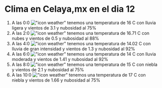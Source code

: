 # Clima en Celaya,mx en el dia 12

1. A las 0:0 !["icon weather"](http://openweathermap.org/img/w/10n.png) tenemos una temperatura de 16 C con lluvia ligera y  vientos de 3.1 y nubosidad al 75%
1. A las 2:0 !["icon weather"](http://openweathermap.org/img/w/04n.png) tenemos una temperatura de 16.71 C con nubes y  vientos de 0.5 y nubosidad al 88%
1. A las 4:0 !["icon weather"](http://openweathermap.org/img/w/10n.png) tenemos una temperatura de 14.02 C con lluvia de gran intensidad y  vientos de 1.3 y nubosidad al 92%
1. A las 6:0 !["icon weather"](http://openweathermap.org/img/w/10n.png) tenemos una temperatura de 14 C con lluvia moderada y  vientos de 1.41 y nubosidad al 92%
1. A las 8:0 !["icon weather"](http://openweathermap.org/img/w/50d.png) tenemos una temperatura de 15 C con niebla y  vientos de 2.1 y nubosidad al 75%
1. A las 10:0 !["icon weather"](http://openweathermap.org/img/w/50d.png) tenemos una temperatura de 17 C con niebla y  vientos de 1.66 y nubosidad al 75%
